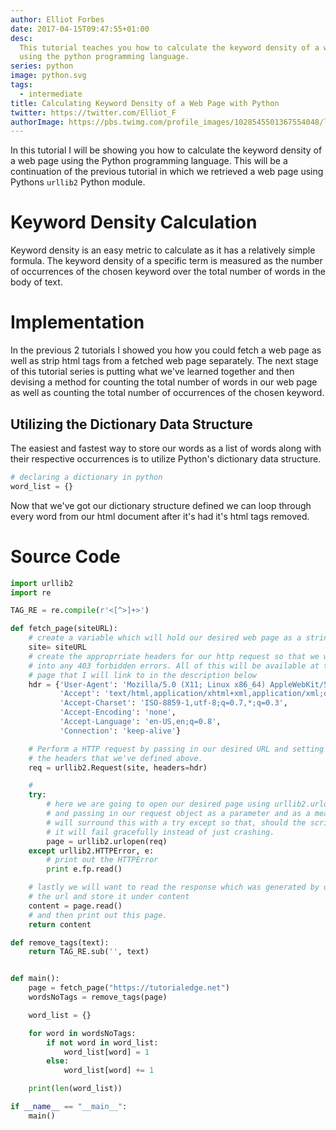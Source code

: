 ```yaml
---
author: Elliot Forbes
date: 2017-04-15T09:47:55+01:00
desc:
  This tutorial teaches you how to calculate the keyword density of a web page
  using the python programming language.
series: python
image: python.svg
tags:
  - intermediate
title: Calculating Keyword Density of a Web Page with Python
twitter: https://twitter.com/Elliot_F
authorImage: https://pbs.twimg.com/profile_images/1028545501367554048/lzr43cQv_400x400.jpg
---
```


In this tutorial I will be showing you how to calculate the keyword density of a
web page using the Python programming language. This will be a continuation of
the previous tutorial in which we retrieved a web page using Pythons `urllib2`
Python module.

# Keyword Density Calculation

<p>Keyword density is an easy metric to calculate as it has a relatively simple formula. The keyword density of a specific term is measured as the number of occurrences of the chosen keyword over the total number of words in the body of text.</p>

# Implementation

<p>In the previous 2 tutorials I showed you how you could fetch a web page as well as strip html tags from a fetched web page separately. The next stage of this tutorial series is putting what we've learned together and then devising a method for counting the total number of words in our web page as well as counting the total number of occurrences of the chosen keyword.</p>

## Utilizing the Dictionary Data Structure

<p>The easiest and fastest way to store our words as a list of words along with their respective occurrences is to utilize Python's dictionary data structure. </p>

```py
# declaring a dictionary in python
word_list = {}
```

<p>Now that we've got our dictionary structure defined we can loop through every word from our html document after it's had it's html tags removed.</p>

# Source Code

```py
import urllib2
import re

TAG_RE = re.compile(r'<[^>]+>')

def fetch_page(siteURL):
    # create a variable which will hold our desired web page as a string
    site= siteURL
    # create the approprriate headers for our http request so that we wont run
    # into any 403 forbidden errors. All of this will be available at the tutorial
    # page that I will link to in the description below
    hdr = {'User-Agent': 'Mozilla/5.0 (X11; Linux x86_64) AppleWebKit/537.11 (KHTML, like Gecko) Chrome/23.0.1271.64 Safari/537.11',
           'Accept': 'text/html,application/xhtml+xml,application/xml;q=0.9,*/*;q=0.8',
           'Accept-Charset': 'ISO-8859-1,utf-8;q=0.7,*;q=0.3',
           'Accept-Encoding': 'none',
           'Accept-Language': 'en-US,en;q=0.8',
           'Connection': 'keep-alive'}

    # Perform a HTTP request by passing in our desired URL and setting our headers to equal
    # the headers that we've defined above.
    req = urllib2.Request(site, headers=hdr)

    #
    try:
        # here we are going to open our desired page using urllib2.urlopen
        # and passing in our request object as a parameter and as a means of protection we
        # will surround this with a try except so that, should the script run into any errors
        # it will fail gracefully instead of just crashing.
        page = urllib2.urlopen(req)
    except urllib2.HTTPError, e:
        # print out the HTTPError
        print e.fp.read()

    # lastly we will want to read the response which was generated by opening
    # the url and store it under content
    content = page.read()
    # and then print out this page.
    return content

def remove_tags(text):
    return TAG_RE.sub('', text)


def main():
    page = fetch_page("https://tutorialedge.net")
    wordsNoTags = remove_tags(page)

    word_list = {}

    for word in wordsNoTags:
        if not word in word_list:
            word_list[word] = 1
        else:
            word_list[word] += 1

    print(len(word_list))

if __name__ == "__main__":
    main()
```
